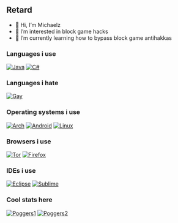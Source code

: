 ## Retard

- 👋 Hi, I’m Michaelz
- 👀 I’m interested in block game hacks
- 🌱 I’m currently learning how to bypass block game antihakkas

### Languages i use
[![Java](https://img.shields.io/badge/Java-ED8B00?style=for-the-badge&logo=java&logoColor=white)](https://java.com/)
[![C#]( https://img.shields.io/badge/C%23-239120?style=for-the-badge&logo=c-sharp&logoColor=white)](https://java.com/)

### Languages i hate
[![Gay](https://img.shields.io/badge/Kotlin-0095D5?&style=for-the-badge&logo=kotlin&logoColor=white)](https://pridefoundation.org/)

### Operating systems i use
[![Arch](https://img.shields.io/badge/Arch_Linux-1793D1?style=for-the-badge&logo=arch-linux&logoColor=white)](https://archlinux.org/)
[![Android](https://img.shields.io/badge/Android-3DDC84?style=for-the-badge&logo=android&logoColor=whitee)](https://android.com/)
[![Linux](https://img.shields.io/badge/Linux-FCC624?style=for-the-badge&logo=linux&logoColor=black)](https://linux.org/)

### Browsers i use
[![Tor](https://img.shields.io/badge/Tor_Browser-7D4698?style=for-the-badge&logo=Tor-Browser&logoColor=white)](https://torproject.org/)
[![Firefox](https://img.shields.io/badge/Firefox_Browser-FF7139?style=for-the-badge&logo=Firefox-Browser&logoColor=white)](https://firefox.com/)

### IDEs i use
[![Eclipse](https://img.shields.io/badge/Eclipse-2C2255?style=for-the-badge&logo=eclipse&logoColor=white)](https://eclipse.org/)
[![Sublime]( 	https://img.shields.io/badge/sublime_text-%23575757.svg?&style=for-the-badge&logo=sublime-text&logoColor=important)](https://www.sublimetext.com//)

### Cool stats here
[![Poggers1](https://github-readme-stats.vercel.app/api?username=MichaelzDaBoss&theme=blue-green)](https://www.sublimetext.com//)
[![Poggers2](https://github-readme-stats.vercel.app/api/top-langs/?username=MichaelzDaBoss&theme=blue-green)](https://www.sublimetext.com//)
